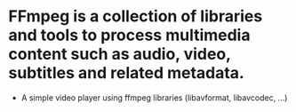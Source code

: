 # FFmpeg is a collection of libraries and tools to process multimedia content such as audio, video, subtitles and related metadata.

- A simple video player using ffmpeg libraries (libavformat, libavcodec, ...)
